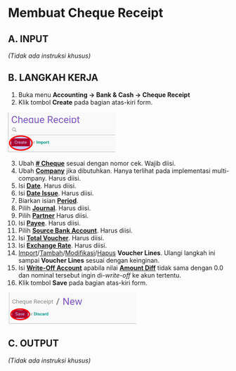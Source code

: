# Membuat Cheque Receipt

## A. INPUT

*(Tidak ada instruksi khusus)*

## B. LANGKAH KERJA

1. Buka menu **Accounting -> Bank & Cash -> Cheque Receipt**
2. Klik tombol **Create** pada bagian atas-kiri form.

![](../../img/cheque-receipt/tombol-create.png)

3. Ubah **[# Cheque](./penjelasan.md#field-name)** sesuai dengan nomor cek. Wajib diisi.
4. Ubah **[Company](./penjelasan.md#field-company)** jika dibutuhkan. Hanya terlihat pada implementasi multi-company. Harus diisi.
5. Isi **[Date](./penjelasan.md#field-date)**. Harus diisi.
6. Isi **[Date Issue](./penjelasan.md#field-date-issue)**. Harus diisi.
7. Biarkan isian **[Period](./penjelasan.md#field-period)**.
8. Pilih **[Journal](./penjelasan.md#field-journal)**. Harus diisi.
9. Pilih **[Partner](./penjelasan.md#field-partner)** Harus diisi.
10. Isi **[Payee](./penjelasan.md#field-payee)**. Harus diisi.
11. Pilih **[Source Bank Account](./penjelasan.md#field-source-account)**. Harus diisi.
12. Isi **[Total Voucher](./penjelasan.md#field-total-voucher)**. Harus diisi.
13. Isi **[Exchange Rate](./penjelasan.md#field-exchange-rate)**. Harus diisi.
14. <a name="l14">[Import](./membuat-detail-import.md)/[Tambah](./membuat-detail-manual.md)/[Modifikasi](./line-modifikasi.md)/[Hapus](./line-hapus.md) **Voucher Lines**</a>. Ulangi langkah ini sampai **Voucher Lines** sesuai dengan keinginan.
15. <a name="langkah-15">Isi</a> **[Write-Off Account](./penjelasan.md#field-writeoff-account)** apabila nilai **[Amount Diff](./penjelasan.md#field-amount-diff)** tidak sama dengan 0.0 dan nominal tersebut ingin di-*write-off* ke akun tertentu.
16. Klik tombol **Save** pada bagian atas-kiri form.

![](../../img/cheque-receipt/tombol-save.png)

## C. OUTPUT

*(Tidak ada instruksi khusus)*
